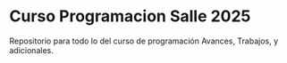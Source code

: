 # Curso Programacion Salle 2025
Repositorio para todo lo del curso de programación Avances, Trabajos, y adicionales.
